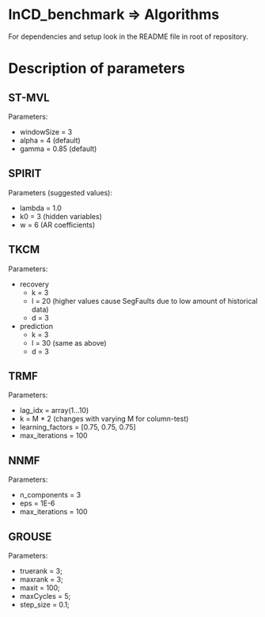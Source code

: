 # InCD_benchmark => Algorithms

For dependencies and setup look in the README file in root of repository.

# Description of parameters

## ST-MVL

Parameters:
- windowSize = 3
- alpha = 4 (default)
- gamma = 0.85 (default)

## SPIRIT

Parameters (suggested values):
- lambda = 1.0
- k0 = 3 (hidden variables)
- w = 6 (AR coefficients)

## TKCM

Parameters:
- recovery
	- k = 3
	- l = 20 (higher values cause SegFaults due to low amount of historical data)
	- d = 3
- prediction
	- k = 3
	- l = 30 (same as above)
	- d = 3

## TRMF

Parameters:
- lag_idx = array(1...10)
- k = M * 2 (changes with varying M for column-test)
- learning_factors = [0.75, 0.75, 0.75]
- max_iterations = 100

## NNMF

Parameters:
- n_components = 3
- eps = 1E-6
- max_iterations = 100

## GROUSE

Parameters:
- truerank = 3;
- maxrank = 3;
- maxit = 100;
- maxCycles = 5;
- step_size = 0.1;
